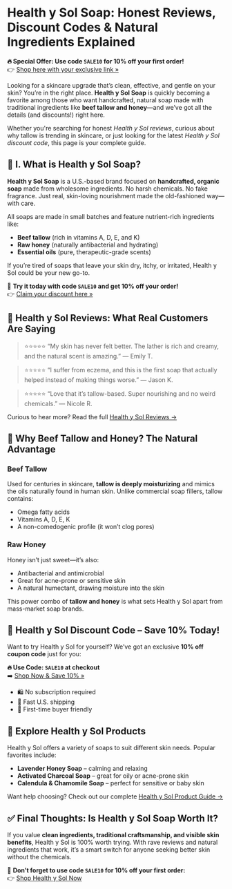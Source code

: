 </head>
<body>
<h1>Health y Sol Soap: Honest Reviews, Discount Codes & Natural Ingredients Explained</h1>
<p><strong>🔥 Special Offer: Use code <code>SALE10</code> for 10% off your first order!</strong><br>👉 <a href="https://healthysolsoap.com/?sca_ref=8731318.njoEOq35YD" target="_blank">Shop here with your exclusive link »</a></p>
<p>Looking for a skincare upgrade that’s clean, effective, and gentle on your skin? You’re in the right place. <strong>Health y Sol Soap</strong> is quickly becoming a favorite among those who want handcrafted, natural soap made with traditional ingredients like <strong>beef tallow and honey</strong>—and we’ve got all the details (and discounts!) right here.</p>
<p>Whether you're searching for honest <em>Health y Sol reviews</em>, curious about why tallow is trending in skincare, or just looking for the latest <em>Health y Sol discount code</em>, this page is your complete guide.</p>
<h2>🧼 I. What is Health y Sol Soap?</h2>
<p><strong>Health y Sol Soap</strong> is a U.S.-based brand focused on <strong>handcrafted, organic soap</strong> made from wholesome ingredients. No harsh chemicals. No fake fragrance. Just real, skin-loving nourishment made the old-fashioned way—with care.</p>
<p>All soaps are made in small batches and feature nutrient-rich ingredients like:</p>
<ul>
<li><strong>Beef tallow</strong> (rich in vitamins A, D, E, and K)</li>
<li><strong>Raw honey</strong> (naturally antibacterial and hydrating)</li>
<li><strong>Essential oils</strong> (pure, therapeutic-grade scents)</li>
</ul>
<p>If you’re tired of soaps that leave your skin dry, itchy, or irritated, Health y Sol could be your new go-to.</p>
<p>🎉 <strong>Try it today with code <code>SALE10</code> and get 10% off your order!</strong><br>👉 <a href="https://healthysolsoap.com/?sca_ref=8731318.njoEOq35YD" target="_blank">Claim your discount here »</a></p>
<h2>🌟 Health y Sol Reviews: What Real Customers Are Saying</h2>
<blockquote>⭐⭐⭐⭐⭐ “My skin has never felt better. The lather is rich and creamy, and the natural scent is amazing.” — Emily T.</blockquote>
<blockquote>⭐⭐⭐⭐⭐ “I suffer from eczema, and this is the first soap that actually helped instead of making things worse.” — Jason K.</blockquote>
<blockquote>⭐⭐⭐⭐⭐ “Love that it’s tallow-based. Super nourishing and no weird chemicals.” — Nicole R.</blockquote>
<p>Curious to hear more? Read the full <a href="#">Health y Sol Reviews →</a></p>
<h2>🐝 Why Beef Tallow and Honey? The Natural Advantage</h2>
<h3>Beef Tallow</h3>
<p>Used for centuries in skincare, <strong>tallow is deeply moisturizing</strong> and mimics the oils naturally found in human skin. Unlike commercial soap fillers, tallow contains:</p>
<ul>
<li>Omega fatty acids</li>
<li>Vitamins A, D, E, K</li>
<li>A non-comedogenic profile (it won’t clog pores)</li>
</ul>
<h3>Raw Honey</h3>
<p>Honey isn’t just sweet—it’s also:</p>
<ul>
<li>Antibacterial and antimicrobial</li>
<li>Great for acne-prone or sensitive skin</li>
<li>A natural humectant, drawing moisture into the skin</li>
</ul>
<p>This power combo of <strong>tallow and honey</strong> is what sets Health y Sol apart from mass-market soap brands.</p>
<h2>💸 Health y Sol Discount Code – Save 10% Today!</h2>
<p>Want to try Health y Sol for yourself? We’ve got an exclusive <strong>10% off coupon code</strong> just for you:</p>
<p><strong>🔥 Use Code: <code>SALE10</code> at checkout</strong><br>➡️ <a href="https://healthysolsoap.com/?sca_ref=8731318.njoEOq35YD" target="_blank">Shop Now & Save 10% »</a></p>
<ul>
<li>🛍️ No subscription required</li>
<li>🚚 Fast U.S. shipping</li>
<li>🌿 First-time buyer friendly</li>
</ul>
<h2>🧴 Explore Health y Sol Products</h2>
<p>Health y Sol offers a variety of soaps to suit different skin needs. Popular favorites include:</p>
<ul>
<li><strong>Lavender Honey Soap</strong> – calming and relaxing</li>
<li><strong>Activated Charcoal Soap</strong> – great for oily or acne-prone skin</li>
<li><strong>Calendula & Chamomile Soap</strong> – perfect for sensitive or baby skin</li>
</ul>
<p>Want help choosing? Check out our complete <a href="#">Health y Sol Product Guide →</a></p>
<h2>✅ Final Thoughts: Is Health y Sol Soap Worth It?</h2>
<p>If you value <strong>clean ingredients, traditional craftsmanship, and visible skin benefits</strong>, Health y Sol is 100% worth trying. With rave reviews and natural ingredients that work, it’s a smart switch for anyone seeking better skin without the chemicals.</p>
<p>🎁 <strong>Don’t forget to use code <code>SALE10</code> for 10% off your first order:</strong><br>👉 <a href="https://healthysolsoap.com/?sca_ref=8731318.njoEOq35YD" target="_blank">Shop Health y Sol Now</a></p>
</body>
</html>
